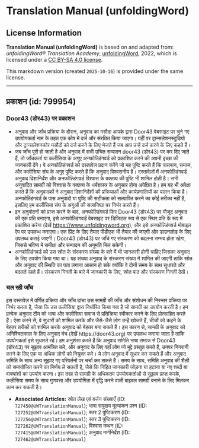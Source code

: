 # Translation Manual (unfoldingWord)

## License Information

**Translation Manual (unfoldingWord)** is based on and adapted from: _unfoldingWord® Translation Academy_, [unfoldingWord](https://unfoldingword.org/utw), 2022, which is licensed under a [CC BY-SA 4.0 license](https://creativecommons.org/licenses/by-sa/4.0/legalcode.en).

This markdown version (created `2025-10-16`) is provided under the same license.



--------------------------------

## प्रकाशन (id: 799954)

### Door43 (डोर43\) पर प्रकाशन

* अनुवाद और जाँच प्रक्रिया के दौरान, अनुवाद का मसौदा आपके द्वारा Door43 वेबसाइट पर चुने गए उपयोगकर्ता नाम के तहत एक कोष में दर्ज और संरक्षित किया जाएगा। यहीं पर ट्रान्सलेशनस्टूडियो और ट्रान्सलेशनकोर मसौदों को दर्ज करने के लिए भेजते हैं जब आप उन्हें दर्ज करने के लिए कहते हैं।
* जब जाँच पूरी हो जाती है और अनुवाद में सभी उचित सम्पादन door43 (डोर43\) पर कर दिए जाते हैं, तो जाँचकर्ता या कलीसिया के अगुए अनफोल्डिंगवर्ड को प्रकाशित करने की अपनी इच्छा की जानकारी देंगे। वे अनफोल्डिंगवर्ड को दस्तावेज़ प्रदान करेंगे जो यह पुष्टि करते हैं कि पासबान, समाज, और कलीसिया संघ के अगुए पुष्टि करते हैं कि अनुवाद विश्वसनीय है। दस्तावेज़ों में अनफोल्डिंगवर्ड अनुवाद दिशानिर्देश और अनफोल्डिंगवर्ड विश्वास के वक्तव्य की पुष्टि भी शामिल होती है। सभी अनुवादित सामग्री को विश्वास के वक्तव्य के धर्मशास्त्र के अनुसार होना अपेक्षित है। हम यह भी अपेक्षा करते हैं कि अनुवादकों ने अनुवाद दिशानिर्देशों की प्रक्रियाओं और कार्यप्रणालियों का पालन किया है। अनफोल्डिंगवर्ड के पास अनुवादों या पुष्टि की सटीकता को सत्यापित करने का कोई तरीका नहीं है, इसलिए हम कलीसिया संघ के अगुओं की सत्यनिष्ठा पर निर्भर करते हैं।
* इन अनुमोदनों को प्राप्त करने के बाद, अनफोल्डिंगवर्ड फिर Door43 (डोर43\) पर मौजूद अनुवाद की एक प्रति बनाएगा, इसे अनफोल्डिंगवर्ड वेबसाइट पर डिजिटल रूप से एक स्थिर प्रति के रूप में प्रकाशित करेगा (देखें https://www.unfoldingword.org), और इसे अनफोल्डिंगवर्ड मोबाइल ऐप पर उपलब्ध कराएगा। एक प्रिंट के लिए तैयार पीडीएफ भी तैयार की जाएगी और डाउनलोड के लिए उपलब्ध कराई जाएगी। Door43 (डोर43\) पर जाँचे गए संस्करण को बदलना सम्भव होता रहेगा, जिससे भविष्य में समीक्षा और सम्पादन की अनुमति मिल सकेगी।
* अनफोल्डिंगवर्ड को उस स्रोत के संस्करण संख्या के बारे में भी जानकारी होनी चाहिए जिसका अनुवाद के लिए उपयोग किया गया था। यह संख्या अनुवाद के संस्करण संख्या में शामिल की जाएगी ताकि स्रोत और अनुवाद की स्थिति का पता लगाना आसान हो सके क्योंकि वे दोनों समय के साथ सुधारते और बदलते रहते हैं। संस्करण गिनती के बारे में जानकारी के लिए, स्रोत पाठ और संस्करण गिनती देखें।

### चल रही जाँच

इस दस्तावेज़ में वर्णित प्रक्रिया और जाँच ढांचा उस सामग्री की जाँच और संशोधन की निरन्तर प्रक्रिया पर निर्भर करता है, जैसा कि उस कलीसिया द्वारा निर्धारित किया गया है जो सामग्री का उपयोग करती है। हम प्रत्येक अनुवाद टीम को भाषा और कलीसिया समाज से प्रतिक्रिया स्वीकार करने के लिए प्रोत्साहित करते हैं। ऐसा करने से, वे सुधारों को शामिल करके और जैसे\-जैसे लोग उन्हें खोजते हैं, चीजों को कहने के बेहतर तरीकों को शामिल करके अनुवाद को बेहतर बना सकते हैं। इस कारण से, सामग्री के अनुवाद को अनिश्चितकाल के लिए अनुवाद मंच (देखें https://door43\.org) पर उपलब्ध कराया जाता है ताकि उपयोगकर्ता इसे सुधारते रहें। हम अनुशंसा करते हैं कि अनुवाद समिति भाषा समाज से Door43 (डोर43\) पर सुझाव आमंत्रित करे, और अनुवाद के लिए वहाँ लोग जो मुद्दे प्रस्तुत करते हैं, उनपर निगरानी करने के लिए एक या अधिक लोगों को नियुक्त करे। ये लोग अनुवाद में सुधार कर सकते हैं और अनुवाद समिति के साथ अन्य सुझाए गए परिवर्तनों पर चर्चा कर सकते हैं। समय के साथ, समिति अनुवाद की शैली को समायोजित करने का निर्णय ले सकती है, जैसे कि निहित जानकारी जोड़ना या हटाना या नए शब्दों या वाक्यांशों का उपयोग करना। इस तरह से सामग्री के अधिकतम उपयोगकर्ताओं से सुझाव प्राप्त करके, कलीसिया समय के साथ गुणवत्ता और उपयोगिता में वृद्धि करने वाली बाइबल सामग्री बनाने के लिए मिलकर काम कर सकती है।

* **Associated Articles:** स्रोत लेख एवं वर्जन संख्याएँ (ID: `727450@UWTranslationManual`); भाषा समुदाय मूल्यांकन प्रश्न (ID: `727252@UWTranslationManual`); स्तर 2 पुष्टिकरण (ID: `727256@UWTranslationManual`); स्तर 3 पुष्टिकरण (ID: `727262@UWTranslationManual`); विश्वास कथन (ID: `727415@UWTranslationManual`); अनुवाद मार्गनिर्देश (ID: `727462@UWTranslationManual`)

